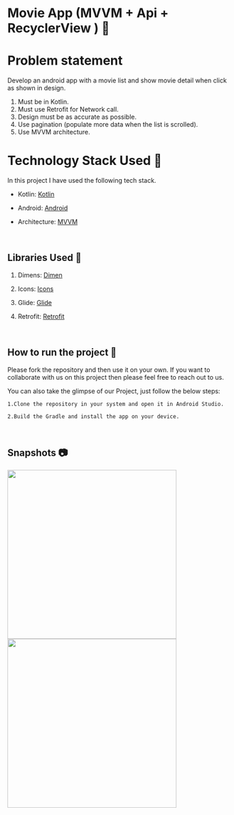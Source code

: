 # Movie App (MVVM + Api + RecyclerView ) 📱

# Problem statement
Develop an android app with a movie list and show movie detail when click as shown in
design.
1. Must be in Kotlin.
2. Must use Retrofit for Network call.
3. Design must be as accurate as possible.
4. Use pagination (populate more data when the list is scrolled).
5. Use MVVM architecture.

# Technology Stack Used 📲

In this project I have used the following tech stack.

- Kotlin: [Kotlin](https://kotlinlang.org/)
- Android: [Android](https://developer.android.com/docs)

- Architecture: [MVVM](https://developer.android.com/jetpack/guide)

<br>

## Libraries Used 🌟

1. Dimens: [Dimen](https://github.com/intuit/sdp)
2. Icons: [Icons](https://www.flaticon.com/)

3. Glide: [Glide](https://github.com/bumptech/glide)
4. Retrofit: [Retrofit](https://square.github.io/retrofit/)


<br>

## How to run the project 📑

Please fork the repository and then use it on your own. If you want to collaborate with us on this project then please feel free to reach out to us.

You can also take the glimpse of our Project, just follow the below steps:

    1.Clone the repository in your system and open it in Android Studio.

    2.Build the Gradle and install the app on your device.
<br>

## Snapshots 📷

  <p float="left">
  
  <img src="https://user-images.githubusercontent.com/75352515/126945277-2a0a828e-1767-4861-a1d6-dd2e152b6f3a.jpg" width="380" />
 
  <img src="https://user-images.githubusercontent.com/75352515/126945439-48049447-3f15-4265-bbb7-6e0a89c26717.jpg" width="380" /> 
 
</p>
 

<br>
